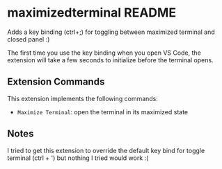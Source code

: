 # maximizedterminal README

Adds a key binding (ctrl+;) for toggling between maximized terminal and closed panel :)

The first time you use the key binding when you open VS Code, the extension will take a few seconds to initialize before the terminal opens.

## Extension Commands

This extension implements the following commands:

* `Maximize Terminal`: open the terminal in its maximized state

## Notes

I tried to get this extension to override the default key bind for toggle terminal (ctrl + ') 
but nothing I tried would work :(